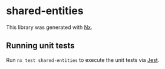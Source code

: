# shared-entities

This library was generated with [Nx](https://nx.dev).

## Running unit tests

Run `nx test shared-entities` to execute the unit tests via [Jest](https://jestjs.io).
